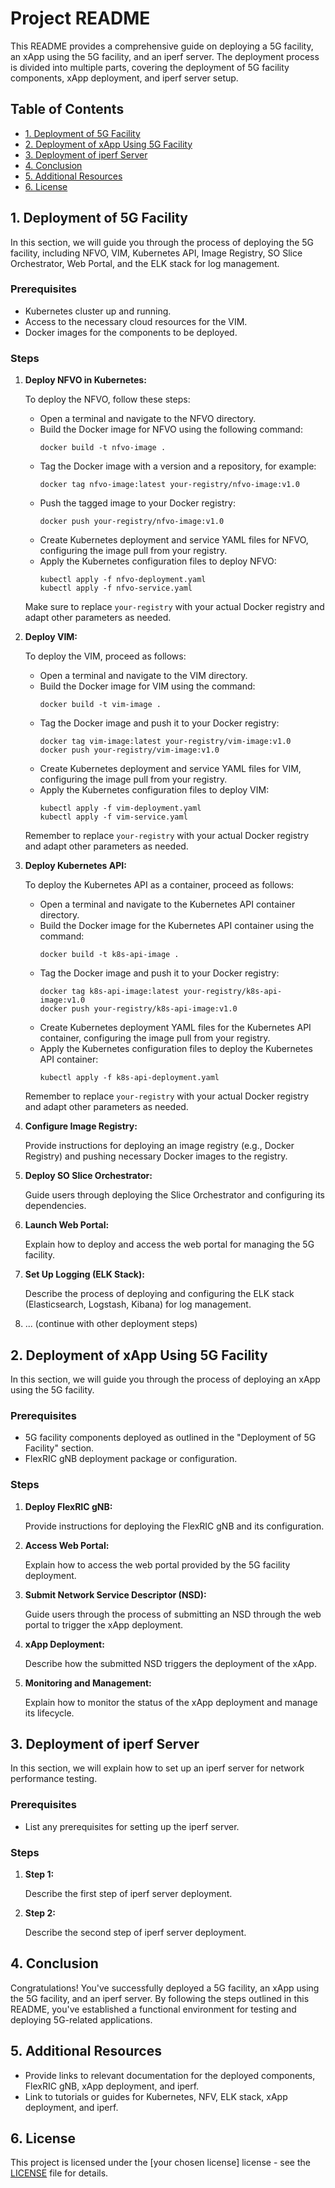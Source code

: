 # Project README

This README provides a comprehensive guide on deploying a 5G facility, an xApp using the 5G facility, and an iperf server. The deployment process is divided into multiple parts, covering the deployment of 5G facility components, xApp deployment, and iperf server setup.

## Table of Contents

- [1. Deployment of 5G Facility](#deployment-of-5g-facility)
- [2. Deployment of xApp Using 5G Facility](#deployment-of-xapp-using-5g-facility)
- [3. Deployment of iperf Server](#deployment-of-iperf-server)
- [4. Conclusion](#conclusion)
- [5. Additional Resources](#additional-resources)
- [6. License](#license)

## 1. Deployment of 5G Facility

In this section, we will guide you through the process of deploying the 5G facility, including NFVO, VIM, Kubernetes API, Image Registry, SO Slice Orchestrator, Web Portal, and the ELK stack for log management.

### Prerequisites

- Kubernetes cluster up and running.
- Access to the necessary cloud resources for the VIM.
- Docker images for the components to be deployed.

### Steps

1. **Deploy NFVO in Kubernetes:**

   To deploy the NFVO, follow these steps:

   - Open a terminal and navigate to the NFVO directory.
   - Build the Docker image for NFVO using the following command:
     ```
     docker build -t nfvo-image .
     ```
   - Tag the Docker image with a version and a repository, for example:
     ```
     docker tag nfvo-image:latest your-registry/nfvo-image:v1.0
     ```
   - Push the tagged image to your Docker registry:
     ```
     docker push your-registry/nfvo-image:v1.0
     ```
   - Create Kubernetes deployment and service YAML files for NFVO, configuring the image pull from your registry.
   - Apply the Kubernetes configuration files to deploy NFVO:
     ```
     kubectl apply -f nfvo-deployment.yaml
     kubectl apply -f nfvo-service.yaml
     ```

   Make sure to replace `your-registry` with your actual Docker registry and adapt other parameters as needed.

2. **Deploy VIM:**

   To deploy the VIM, proceed as follows:

   - Open a terminal and navigate to the VIM directory.
   - Build the Docker image for VIM using the command:
     ```
     docker build -t vim-image .
     ```
   - Tag the Docker image and push it to your Docker registry:
     ```
     docker tag vim-image:latest your-registry/vim-image:v1.0
     docker push your-registry/vim-image:v1.0
     ```
   - Create Kubernetes deployment and service YAML files for VIM, configuring the image pull from your registry.
   - Apply the Kubernetes configuration files to deploy VIM:
     ```
     kubectl apply -f vim-deployment.yaml
     kubectl apply -f vim-service.yaml
     ```

   Remember to replace `your-registry` with your actual Docker registry and adapt other parameters as needed.

3. **Deploy Kubernetes API:**

   To deploy the Kubernetes API as a container, proceed as follows:

   - Open a terminal and navigate to the Kubernetes API container directory.
   - Build the Docker image for the Kubernetes API container using the command:
     ```
     docker build -t k8s-api-image .
     ```
   - Tag the Docker image and push it to your Docker registry:
     ```
     docker tag k8s-api-image:latest your-registry/k8s-api-image:v1.0
     docker push your-registry/k8s-api-image:v1.0
     ```
   - Create Kubernetes deployment YAML files for the Kubernetes API container, configuring the image pull from your registry.
   - Apply the Kubernetes configuration files to deploy the Kubernetes API container:
     ```
     kubectl apply -f k8s-api-deployment.yaml
     ```

   Remember to replace `your-registry` with your actual Docker registry and adapt other parameters as needed.

4. **Configure Image Registry:**

   Provide instructions for deploying an image registry (e.g., Docker Registry) and pushing necessary Docker images to the registry.

5. **Deploy SO Slice Orchestrator:**

   Guide users through deploying the Slice Orchestrator and configuring its dependencies.

6. **Launch Web Portal:**

   Explain how to deploy and access the web portal for managing the 5G facility.
   
7. **Set Up Logging (ELK Stack):**

   Describe the process of deploying and configuring the ELK stack (Elasticsearch, Logstash, Kibana) for log management.

8. ... (continue with other deployment steps)

## 2. Deployment of xApp Using 5G Facility

In this section, we will guide you through the process of deploying an xApp using the 5G facility.

### Prerequisites

- 5G facility components deployed as outlined in the "Deployment of 5G Facility" section.
- FlexRIC gNB deployment package or configuration.

### Steps

1. **Deploy FlexRIC gNB:**

   Provide instructions for deploying the FlexRIC gNB and its configuration.

2. **Access Web Portal:**

   Explain how to access the web portal provided by the 5G facility deployment.

3. **Submit Network Service Descriptor (NSD):**

   Guide users through the process of submitting an NSD through the web portal to trigger the xApp deployment.

4. **xApp Deployment:**

   Describe how the submitted NSD triggers the deployment of the xApp.

5. **Monitoring and Management:**

   Explain how to monitor the status of the xApp deployment and manage its lifecycle.

## 3. Deployment of iperf Server

In this section, we will explain how to set up an iperf server for network performance testing.

### Prerequisites

- List any prerequisites for setting up the iperf server.

### Steps

1. **Step 1:**

   Describe the first step of iperf server deployment.
   
2. **Step 2:**

   Describe the second step of iperf server deployment.

## 4. Conclusion

Congratulations! You've successfully deployed a 5G facility, an xApp using the 5G facility, and an iperf server. By following the steps outlined in this README, you've established a functional environment for testing and deploying 5G-related applications.

## 5. Additional Resources

- Provide links to relevant documentation for the deployed components, FlexRIC gNB, xApp deployment, and iperf.
- Link to tutorials or guides for Kubernetes, NFV, ELK stack, xApp deployment, and iperf.

## 6. License

This project is licensed under the [your chosen license] license - see the [LICENSE](LICENSE) file for details.
